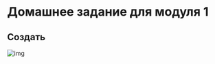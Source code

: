 # Домашнее задание для модуля 1

## Создать 
![img](https://github.com/babajaro/elearn/blob/ed120e79b30c9ca368fb47ccafad9f2f018f3b87/Diasoft-BI-Project.jpg)
